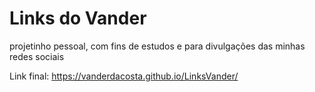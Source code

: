 #  Links do Vander

projetinho pessoal, com fins de estudos e para divulgações das minhas redes sociais


Link final: https://vanderdacosta.github.io/LinksVander/